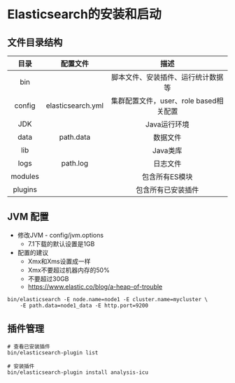 # Elasticsearch的安装和启动

## 文件目录结构

| 目录 | 配置文件 | 描述 |
| :---: | :---: | :---: |
| bin | | 脚本文件、安装插件、运行统计数据等 |
| config | elasticsearch.yml | 集群配置文件，user、role based相关配置 |
| JDK | | Java运行环境
| data | path.data | 数据文件 |
| lib | | Java类库 |
| logs | path.log | 日志文件 |
| modules | | 包含所有ES模块 |
| plugins | | 包含所有已安装插件 |

## JVM 配置

+ 修改JVM - config/jvm.options
  + 7.1下载的默认设置是1GB
+ 配置的建议
  + Xmx和Xms设置成一样
  + Xmx不要超过机器内存的50%
  + 不要超过30GB
  + <https://www.elastic.co/blog/a-heap-of-trouble>

```
bin/elasticsearch -E node.name=node1 -E cluster.name=mycluster \
    -E path.data=node1_data -E http.port=9200
```

## 插件管理

```
# 查看已安装插件
bin/elasticsearch-plugin list

# 安装插件
bin/elasticsearch-plugin install analysis-icu
```